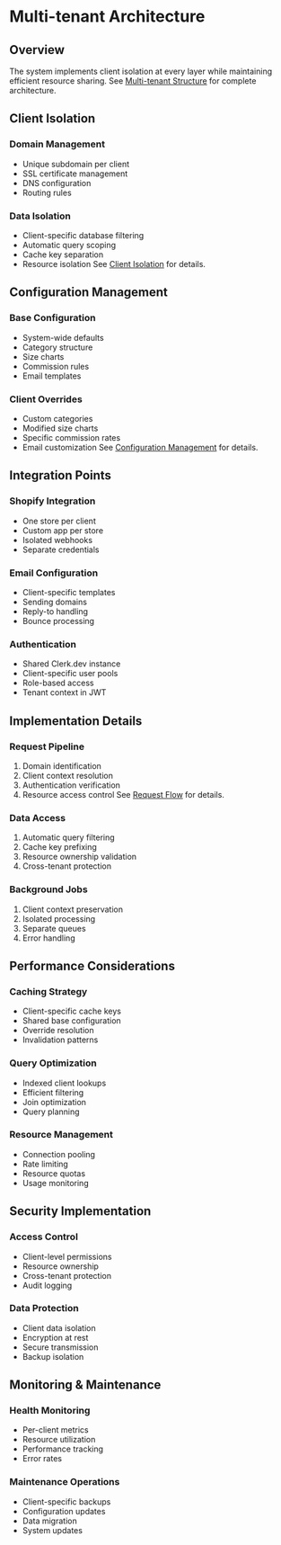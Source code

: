 # Multi-tenant Architecture

## Overview
The system implements client isolation at every layer while maintaining efficient resource sharing. See [Multi-tenant Structure](../diagrams/multi-tenant-structure.mmd) for complete architecture.

## Client Isolation

### Domain Management
- Unique subdomain per client
- SSL certificate management
- DNS configuration
- Routing rules

### Data Isolation
- Client-specific database filtering
- Automatic query scoping
- Cache key separation
- Resource isolation
See [Client Isolation](../diagrams/architecture/client-isolation.mmd) for details.

## Configuration Management

### Base Configuration
- System-wide defaults
- Category structure
- Size charts
- Commission rules
- Email templates

### Client Overrides
- Custom categories
- Modified size charts
- Specific commission rates
- Email customization
See [Configuration Management](../diagrams/architecture/configuration-management.mmd) for details.

## Integration Points

### Shopify Integration
- One store per client
- Custom app per store
- Isolated webhooks
- Separate credentials

### Email Configuration
- Client-specific templates
- Sending domains
- Reply-to handling
- Bounce processing

### Authentication
- Shared Clerk.dev instance
- Client-specific user pools
- Role-based access
- Tenant context in JWT

## Implementation Details

### Request Pipeline
1. Domain identification
2. Client context resolution
3. Authentication verification
4. Resource access control
See [Request Flow](../diagrams/architecture/request-flow.mmd) for details.

### Data Access
1. Automatic query filtering
2. Cache key prefixing
3. Resource ownership validation
4. Cross-tenant protection

### Background Jobs
1. Client context preservation
2. Isolated processing
3. Separate queues
4. Error handling

## Performance Considerations

### Caching Strategy
- Client-specific cache keys
- Shared base configuration
- Override resolution
- Invalidation patterns

### Query Optimization
- Indexed client lookups
- Efficient filtering
- Join optimization
- Query planning

### Resource Management
- Connection pooling
- Rate limiting
- Resource quotas
- Usage monitoring

## Security Implementation

### Access Control
- Client-level permissions
- Resource ownership
- Cross-tenant protection
- Audit logging

### Data Protection
- Client data isolation
- Encryption at rest
- Secure transmission
- Backup isolation

## Monitoring & Maintenance

### Health Monitoring
- Per-client metrics
- Resource utilization
- Performance tracking
- Error rates

### Maintenance Operations
- Client-specific backups
- Configuration updates
- Data migration
- System updates
